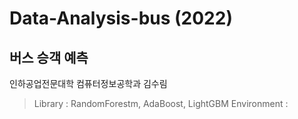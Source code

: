 # Data-Analysis-bus (2022)
## 버스 승객 예측
인하공업전문대학 컴퓨터정보공학과 김수림
> Library : RandomForestm, AdaBoost, LightGBM 
> Environment :
